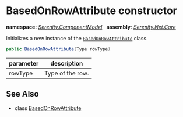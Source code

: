 # BasedOnRowAttribute constructor
**namespace:** *[Serenity.ComponentModel](../../README.md#serenity.componentmodel-namespace)*   **assembly**: *[Serenity.Net.Core](../../README.md)*

Initializes a new instance of the [`BasedOnRowAttribute`](../BasedOnRowAttribute.md) class.

```csharp
public BasedOnRowAttribute(Type rowType)
```

| parameter | description |
| --- | --- |
| rowType | Type of the row. |

## See Also

* class [BasedOnRowAttribute](../BasedOnRowAttribute.md)